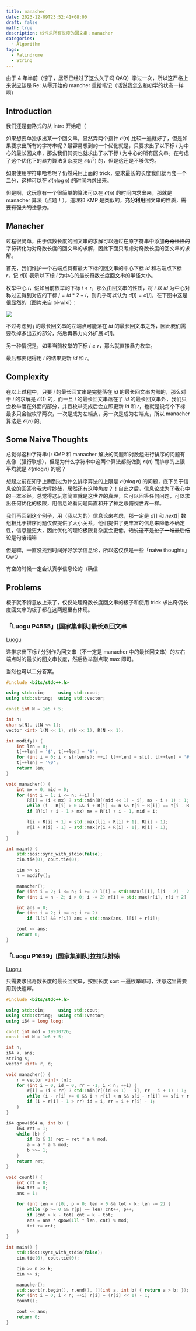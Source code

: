 ```yaml
---
title: manacher
date: 2023-12-09T23:52:41+08:00
draft: false
math: true
description: 线性求所有长度的回文串：manacher
categories:
  - Algorithm
tags:
  - Palindrome
  - String
---
```


由于 4 年半前（惊了，居然已经过了这么久了吗 QAQ）学过一次，所以这严格上来说应该是 Re: 从零开始的 mancher 重拾笔记（话说我怎么和初学的状态一样啊）

## Introduction

我们还是套路式的从 intro 开始吧（

如果想要单独求出某一个回文串，显然弄两个指针 $\mathcal{O}(n)$ 比较一遍就好了，但是如果要求出所有的字符串呢？最容易想到的一个优化就是，只要求出了以下标 $i$ 为中心的最长回文串，那么我们其实也就求出了以下标 $i$ 为中心的所有回文串。在考虑了这个优化下的暴力算法复杂度是 $\mathcal{O}(n^2)$ 的，但是这还是不够优秀。

如果使用字符串哈希呢？仍然采用上面的 trick，要求最长的长度我们就再套一个二分，这样可以在 $\mathcal{O}(n\log n)$ 的时间内求出来。

但是啊，这玩意有一个很简单的算法可以在 $\mathcal{O}(n)$ 的时间内求出来，那就是 manacher 算法（点题！）。道理和 KMP 是类似的，**充分利用**回文串的性质，~~需要有强大的注意力~~。

## Manacher

过程很简单，由于偶数长度的回文串的求解可以通过在原字符串中添加~~奇奇怪怪的~~字符转化为对奇数长度的回文串的求解，因此下面只考虑对奇数长度的回文串的求解。

首先，我们维护一个右端点具有最大下标的回文串的中心下标 $id$ 和右端点下标 $r$，记 $d[i]$ 表示以下标 $i$ 为中心的最长奇数长度回文串的半径大小。

枚举中心 $i$，假如当前枚举的下标 $i<r$，那么由回文串的性质，将 $i$ 以 $id$ 为中心对称过去得到对应的下标 $j=id*2-i$，则几乎可以认为 $d[i]=d[j]$，在下图中这是很显然的（图片来自 oi-wiki）：

![](https://fastly.jsdelivr.net/gh/f1a3h/imgs/20231210002328.png)

不过考虑到 $j$ 的最长回文串的左端点可能落在 $id$ 的最长回文串之外，因此我们需要砍掉多出去的部分，然后再暴力向外扩展 $d[i]$。

另一种情况是，如果当前枚举的下标 $i\ge r$，那么就直接暴力枚举。

最后都要记得用 $i$ 的结果更新 $id$ 和 $r$。

## Complexity

在以上过程中，只要 $i$ 的最长回文串是完整落在 $id$ 的最长回文串内部的，那么对于 $i$ 的求解是 $\mathcal{O}(1)$ 的，而一旦 $i$ 的最长回文串落在了 $id$ 的最长回文串外，我们只会枚举落在外面的部分，并且枚举完成后会立即更新 $id$ 和 $r$，也就是说每个下标最多只会被枚举两次，一次是成为左端点，另一次是成为右端点，所以 manacher 算法是 $\mathcal{O}(n)$ 的。

## Some Naive Thoughts

总觉得这种字符串中 KMP 和 manacher 解决的问题和对数组进行排序的问题有点像（~~强行联想~~），但是为什么字符串中这两个算法都能做到 $\mathcal{O}(n)$ 而排序的上限平均就是 $\mathcal{O}(n\log n)$ 的呢？

想起之前在知乎上刷到过为什么排序算法的上限是 $\mathcal{O}(n\log n)$ 的问题，底下关于信息论的回答令我大呼妙哉，居然还有这种角度？！自此之后，信息论成为了我心中的一本圣经，总觉得这玩意简直就是这世界的真理，它可以回答任何问题，可以求出任何优化的极限，用信息论看问题简直和开了神之眼俯视世界一样。

我们再回到这个例子，用（我以为的）信息论来考虑，那一定是 $d[]$ 和 $next[]$ 数组相比于排序问题仅仅提供了大小关系，他们提供了更丰富的信息来降低不确定性，信息量更大，因此优化的理论极限复杂度会更低。~~话说这不是扯了一堆最后结论是句废话嘛~~

但是嘛，一直没找到时间好好学学信息论，所以这仅仅是一些「naive thoughts」QwQ

有空的时候一定会认真学信息论的（确信

## Problems

板子就不特意放上来了，仅仅处理奇数长度回文串的板子和使用 trick 求出奇偶长度回文串的板子都在这两题里有体现。

### 「Luogu P4555」[国家集训队]最长双回文串

[Luogu](https://www.luogu.com.cn/problem/P4555)

递推求出下标 $i$ 分别作为回文串（不一定是 manacher 中的最长回文串）的左右端点时的最长的回文串长度，然后枚举割点取 max 即可。

当然也可以二分答案。

```cpp
#include <bits/stdc++.h>

using std::cin;		using std::cout;
using std::string;	using std::vector;

const int N = 1e5 + 5;

int n;
char s[N], t[N << 1];
vector <int> l(N << 1), r(N << 1), R(N << 1);

int modify() {
	int len = 0;
	t[++len] = '$', t[++len] = '#';
	for (int i = 0; i < strlen(s); ++i) t[++len] = s[i], t[++len] = '#';
	t[++len] = '\0';
	return len;
}

void manacher() {
	int mx = 0, mid = 0;
	for (int i = 1; i <= n; ++i) {
		R[i] = (i < mx) ? std::min(R[(mid << 1) - i], mx - i + 1) : 1;
		while (i - R[i] > 0 && i + R[i] <= n && t[i + R[i]] == t[i - R[i]]) R[i]++;
		if (R[i] + i - 1 > mx) mx = R[i] + i - 1, mid = i;

		l[i - R[i] + 1] = std::max(l[i - R[i] + 1], R[i] - 1);
		r[i + R[i] - 1] = std::max(r[i + R[i] - 1], R[i] - 1);
	}
}

int main() {
	std::ios::sync_with_stdio(false);
	cin.tie(0), cout.tie(0);

	cin >> s;
	n = modify();

	manacher();
	for (int i = 2; i <= n; i += 2) l[i] = std::max(l[i], l[i - 2] - 2);
	for (int i = n - 2; i > 0; i -= 2) r[i] = std::max(r[i], r[i + 2] - 2);

	int ans = 0;
	for (int i = 2; i <= n; i += 2)
		if (l[i] && r[i]) ans = std::max(ans, l[i] + r[i]);

	cout << ans;
	return 0;
}
```

### 「Luogu P1659」[国家集训队]拉拉队排练

[Luogu](https://www.luogu.com.cn/problem/P1659)

只需要求出奇数长度的最长回文串，按照长度 sort 一遍枚举即可，注意这里需要用到快速幂。

```cpp
#include <bits/stdc++.h>

using std::cin;		using std::cout;
using std::string;	using std::vector;
using i64 = long long;

const int mod = 19930726;
const int N = 1e6 + 5;

int n;
i64 k, ans;
string s;
vector <int> r, d;

void manacher() {
	r = vector <int> (n);
	for (int i = 0, id = 0, rr = -1; i < n; ++i) {
		r[i] = (i < rr) ? std::min(r[(id << 1) - i], rr - i + 1) : 1;
		while (i - r[i] >= 0 && i + r[i] < n && s[i - r[i]] == s[i + r[i]]) ++r[i];
		if (i + r[i] - 1 > rr) id = i, rr = i + r[i] - 1;
	}
}

i64 qpow(i64 a, int b) {
	i64 ret = 1;
	while (b) {
		if (b & 1) ret = ret * a % mod;
		a = a * a % mod;
		b >>= 1;
	}
	return ret;
}

void count() {
	int cnt = 0;
	i64 tot = 0;
	ans = 1;

	for (int len = r[0], p = 0; len > 0 && tot < k; len -= 2) {
		while (p >= 0 && r[p] == len) cnt++, p++;
		if (cnt > k - tot) cnt = k - tot;
		ans = ans * qpow(1ll * len, cnt) % mod;
		tot += cnt;
	}
}

int main() {
	std::ios::sync_with_stdio(false);
	cin.tie(0), cout.tie(0);

	cin >> n >> k;
	cin >> s;

	manacher();
	std::sort(r.begin(), r.end(), [](int a, int b) { return a > b; });
	for (int i = 0; i < n; ++i) r[i] = (r[i] << 1) - 1;
	count();

	cout << ans;
	return 0;
}
```